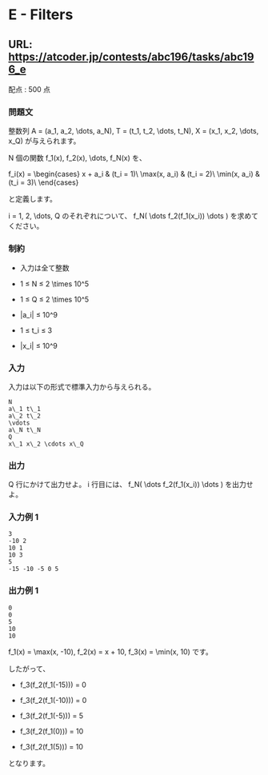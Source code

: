 # E - Filters 
## URL: https://atcoder.jp/contests/abc196/tasks/abc196_e 

配点 : 500 点




### 問題文

整数列 A = (a\_1, a\_2, \dots, a\_N), T = (t\_1, t\_2, \dots, t\_N), X = (x\_1, x\_2, \dots, x\_Q) が与えられます。  

N 個の関数 f\_1(x), f\_2(x), \dots, f\_N(x) を、


f\_i(x) = \begin{cases} x + a\_i & (t\_i = 1)\\ \max(x, a\_i) & (t\_i = 2)\\ \min(x, a\_i) & (t\_i = 3)\\ \end{cases}


と定義します。


i = 1, 2, \dots, Q のそれぞれについて、 f\_N( \dots f\_2(f\_1(x\_i)) \dots ) を求めてください。






### 制約



* 入力は全て整数

* 1 ≤ N ≤ 2 \times 10^5

* 1 ≤ Q ≤ 2 \times 10^5

* |a\_i| ≤ 10^9

* 1 ≤ t\_i ≤ 3

* |x\_i| ≤ 10^9









### 入力

入力は以下の形式で標準入力から与えられる。



``` 
N
a\_1 t\_1
a\_2 t\_2
\vdots
a\_N t\_N
Q
x\_1 x\_2 \cdots x\_Q
``` 





### 出力

Q 行にかけて出力せよ。 i 行目には、 f\_N( \dots f\_2(f\_1(x\_i)) \dots ) を出力せよ。








### 入力例 1


``` 
3
-10 2
10 1
10 3
5
-15 -10 -5 0 5
``` 





### 出力例 1


``` 
0
0
5
10
10
``` 

f\_1(x) = \max(x, -10), f\_2(x) = x + 10, f\_3(x) = \min(x, 10) です。  

したがって、




* f\_3(f\_2(f\_1(-15))) = 0 

* f\_3(f\_2(f\_1(-10))) = 0 

* f\_3(f\_2(f\_1(-5))) = 5 

* f\_3(f\_2(f\_1(0))) = 10 

* f\_3(f\_2(f\_1(5))) = 10 



となります。